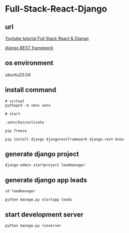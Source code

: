 # Full-Stack-React-Django

## url

[Yoytube tutorial Full Stack React &amp; Django](https://www.youtube.com/watch?v=Uyei2iDA4Hs&amp;list=PLillGF-RfqbbRA-CIUxlxkUpbq0IFkX60&amp;index=1)

[django REST framework](https://www.django-rest-framework.org/)

## os environment

ubuntu20.04

## install command

```
# virtual
pythopn3 -m venv venv

# start

.venv/bin/activate

pip freeze

pip install django djangorestframework django-rest-knox

```

## generate django project

```
django-admin startproject leadmanager

```

## generate django app leads

```
cd leadmanager

python manage.py startapp leads
```
## start development server

```
python manage.py runserver
```
